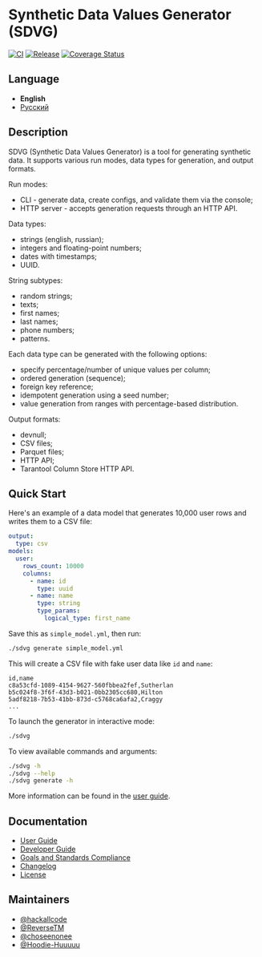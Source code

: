 # Synthetic Data Values Generator (SDVG)

[![CI][actions-badge]][actions-url]
[![Release][release-badge]][release-url]
[![Coverage Status][test-coverage-badge]][test-coverage-url]

[actions-badge]: https://github.com/tarantool/sdvg/actions/workflows/ci.yml/badge.svg
[actions-url]: https://github.com/tarantool/sdvg/actions/workflows/ci.yml
[release-badge]: https://img.shields.io/github/v/release/tarantool/sdvg?label=release
[release-url]: https://github.com/tarantool/sdvg/releases/latest
[test-coverage-badge]: https://coveralls.io/repos/github/tarantool/sdvg/badge.svg?branch=badges
[test-coverage-url]: https://coveralls.io/github/tarantool/sdvg?branch=badges

## Language

- **English**
- [Русский](README.ru.md)

## Description

SDVG (Synthetic Data Values Generator) is a tool for generating synthetic data.
It supports various run modes, data types for generation, and output formats.

Run modes:

- CLI - generate data, create configs, and validate them via the console;
- HTTP server - accepts generation requests through an HTTP API.

Data types:

- strings (english, russian);
- integers and floating-point numbers;
- dates with timestamps;
- UUID.

String subtypes:

- random strings;
- texts;
- first names;
- last names;
- phone numbers;
- patterns.

Each data type can be generated with the following options:

- specify percentage/number of unique values per column;
- ordered generation (sequence);
- foreign key reference;
- idempotent generation using a seed number;
- value generation from ranges with percentage-based distribution.

Output formats:

- devnull;
- CSV files;
- Parquet files;
- HTTP API;
- Tarantool Column Store HTTP API.

## Quick Start

Here's an example of a data model that generates 10,000 user rows and writes them to a CSV file:

```yaml
output:
  type: csv
models:
  user:
    rows_count: 10000
    columns:
      - name: id
        type: uuid
      - name: name
        type: string
        type_params:
          logical_type: first_name
```

Save this as `simple_model.yml`, then run:

```bash
./sdvg generate simple_model.yml
```

This will create a CSV file with fake user data like `id` and `name`:

```csv
id,name
c8a53cfd-1089-4154-9627-560fbbea2fef,Sutherlan
b5c024f8-3f6f-43d3-b021-0bb2305cc680,Hilton
5adf8218-7b53-41bb-873d-c5768ca6afa2,Craggy
...
```

To launch the generator in interactive mode:

```bash
./sdvg
```

To view available commands and arguments:

```bash
./sdvg -h
./sdvg --help
./sdvg generate -h
```

More information can be found in the [user guide](./doc/en/usage.md).

## Documentation

- [User Guide](./doc/en/usage.md)
- [Developer Guide](./doc/en/contributing.md)
- [Goals and Standards Compliance](./doc/en/overview.md)
- [Changelog](./CHANGELOG.md)
- [License](./LICENSE)

## Maintainers

- [@hackallcode](https://github.com/hackallcode)
- [@ReverseTM](https://github.com/ReverseTM)
- [@choseenonee](https://github.com/choseenonee)
- [@Hoodie-Huuuuu](https://github.com/Hoodie-Huuuuu)

